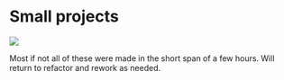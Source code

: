 # Small projects

![](https://user-images.githubusercontent.com/117062305/205315756-2dd85b6b-76c9-48d1-bc3e-2c1022a9076e.gif)

Most if not all of these were made in the short span of a few hours. Will return to refactor and rework as needed.  
